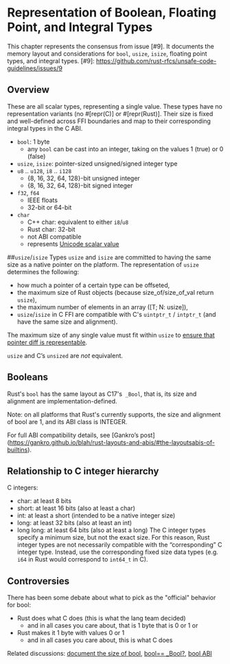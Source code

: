 # Representation of Boolean, Floating Point, and Integral Types
This chapter represents the consensus from issue [#9]. It documents the memory layout and considerations for `bool`, `usize`, `isize`, floating point types, and integral types.
[#9]: https://github.com/rust-rfcs/unsafe-code-guidelines/issues/9

## Overview
These are all scalar types, representing a single value. These types have no representation variants (no #[repr(C)] or #[repr(Rust)]. Their size is fixed and well-defined across FFI boundaries and map to their corresponding integral types in the C ABI.
- `bool`: 1 byte
  - any `bool` can be cast into an integer, taking on the values 1 (true) or 0 (false)
- `usize`, `isize`: pointer-sized unsigned/signed integer type
- `u8` .. `u128`, `i8` .. `i128`
  - {8, 16, 32, 64, 128}-bit unsigned integer
  - {8, 16, 32, 64, 128}-bit signed integer
- `f32`, `f64`
  - IEEE floats
  - 32-bit or 64-bit
- `char`
  - C++ char: equivalent to either `i8`/`u8`
  - Rust char: 32-bit
  - not ABI compatible
  - represents [Unicode scalar value](http://www.unicode.org/glossary/#unicode_scalar_value)

##`usize`/`isize`
Types `usize` and `isize` are committed to having the same size as a native pointer on the platform. The representation of `usize` determines the following:
- how much a pointer of a certain type can be offseted,
- the maximum size of Rust objects (because size_of/size_of_val return `usize`),
- the maximum number of elements in an array ([T; N: usize]),
- `usize`/`isize` in C FFI are compatible with C's `uintptr_t` / `intptr_t` (and have the same size and alignment).

The maximum size of any single value must fit within `usize` to [ensure that pointer diff is representable](https://github.com/rust-rfcs/unsafe-code-guidelines/pull/5#discussion_r212703192).

`usize` and C’s `unsized` are *not* equivalent.

## Booleans
Rust's `bool` has the same layout as C17's` _Bool`, that is, its size and alignment are implementation-defined.

Note: on all platforms that Rust's currently supports, the size and alignment of bool are 1, and its ABI class is INTEGER.

For full ABI compatibility details, see [Gankro’s post] (https://gankro.github.io/blah/rust-layouts-and-abis/#the-layoutsabis-of-builtins).

## Relationship to C integer hierarchy
C integers:
- char: at least 8 bits
- short: at least 16 bits (also at least a char)
- int: at least a short (intended to be a native integer size)
- long: at least 32 bits (also at least an int)
- long long: at least 64 bits (also at least a long)
The C integer types specify a minimum size, but not the exact size. For this reason, Rust integer types are not necessarily compatible with the “corresponding” C integer type. Instead, use the corresponding fixed size data types (e.g. `i64` in Rust would correspond to `int64_t` in C).

## Controversies
There has been some debate about what to pick as the "official" behavior for bool:
* Rust does what C does (this is what the lang team decided)
    * and in all cases you care about, that is 1 byte that is 0 or 1
or
* Rust makes it 1 byte with values 0 or 1
    * and in all cases you care about, this is what C does
    
Related discussions: [document the size of bool](https://github.com/rust-lang/rust/pull/46156), [bool== _Bool?](https://github.com/rust-rfcs/unsafe-code-guidelines/issues/53#issuecomment-447050232), [bool ABI](https://github.com/rust-lang/rust/pull/46176#issuecomment-359593446)
    


